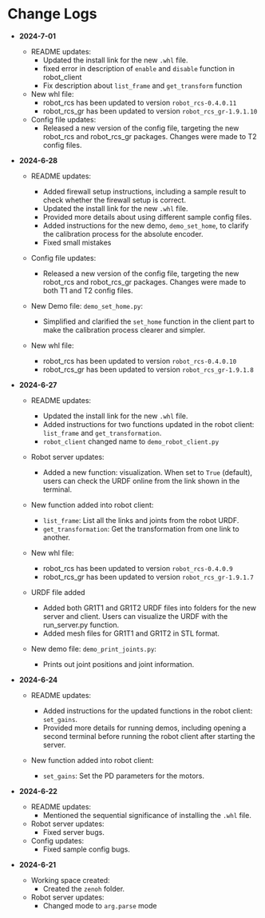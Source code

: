 # Change Logs
- **2024-7-01**
    - README updates:
        - Updated the install link for the new `.whl` file.
        - fixed error in description of `enable` and `disable` function in robot_client
        -  Fix description about `list_frame` and `get_transform` function
    - New whl file:
        - robot_rcs has been updated to version `robot_rcs-0.4.0.11`
        - robot_rcs_gr has been updated to version `robot_rcs_gr-1.9.1.10`
    - Config file updates:
        - Released a new version of the config file, targeting the new robot_rcs and robot_rcs_gr packages. Changes were made to T2 config files.


- **2024-6-28**
    - README updates:
        - Added firewall setup instructions, including a sample result to check whether the firewall setup is correct.
        - Updated the install link for the new `.whl` file.
        - Provided more details about using different sample config files.
        - Added instructions for the new demo, `demo_set_home`, to clarify the calibration process for the absolute encoder.
        - Fixed small mistakes

    - Config file updates:
        - Released a new version of the config file, targeting the new robot_rcs and robot_rcs_gr packages. Changes were made to both T1 and T2 config files.

    - New Demo file: `demo_set_home.py`:
        - Simplified and clarified the `set_home` function in the client part to make the calibration process clearer and simpler.

    - New whl file:
        - robot_rcs has been updated to version `robot_rcs-0.4.0.10`
        - robot_rcs_gr has been updated to version `robot_rcs_gr-1.9.1.8`


- **2024-6-27**
    - README updates:
        - Updated the install link for the new `.whl` file.
        - Added instructions for two functions updated in the robot client: `list_frame` and `get_transformation`.
        - `robot_client` changed name to `demo_robot_client.py`

    - Robot server updates:
        - Added a new function: visualization. When set to `True` (default), users can check the URDF online from the link shown in the terminal.

    - New function added into robot client:
        - `list_frame`: List all the links and joints from the robot URDF.
        - `get_transformation`: Get the transformation from one link to another.

    - New whl file:
        - robot_rcs has been updated to version `robot_rcs-0.4.0.9`
        - robot_rcs_gr has been updated to version `robot_rcs_gr-1.9.1.7`

    - URDF file added
        - Added both GR1T1 and GR1T2 URDF files into folders for the new server and client. Users can visualize the URDF with the run_server.py function.
        - Added mesh files for GR1T1 and GR1T2 in STL format.

    - New demo file: `demo_print_joints.py`:
        - Prints out joint positions and joint information.

- **2024-6-24**
    - README updates:
        - Added instructions for the updated functions in the robot client: `set_gains`.
        - Provided more details for running demos, including opening a second terminal before running the robot client after starting the server.

    - New function added into robot client:
        - `set_gains`: Set the PD parameters for the motors.

- **2024-6-22**
    - README updates:
        - Mentioned the sequential significance of installing the `.whl` file.
    - Robot server updates:
        - Fixed server bugs.
    - Config updates:
        - Fixed sample config bugs.

- **2024-6-21**
    - Working space created:
        - Created the `zenoh` folder.
    - Robot server updates:
        - Changed mode to `arg.parse` mode
    